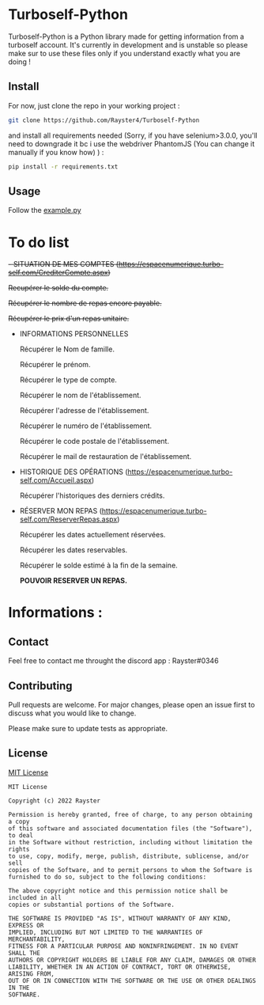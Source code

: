 # Turboself-Python

Turboself-Python is a Python library made for getting information from a turboself account.
It's currently in development and is unstable so please make sur to use these files only if you understand exactly what you are doing !

## Install

For now, just clone the repo in your working project : 

```bash
git clone https://github.com/Rayster4/Turboself-Python
```

and install all requirements needed (Sorry, if you have selenium>3.0.0, you'll need to downgrade it bc i use the webdriver PhantomJS (You can change it manually if you know how) ) :

```bash
pip install -r requirements.txt
```

## Usage

Follow the [example.py](https://github.com/Rayster4/Turboself-Python/blob/main/example.py)

# To do list

~~- SITUATION DE MES COMPTES (https://espacenumerique.turbo-self.com/CrediterCompte.aspx)~~

   ~~Recupérer le solde du compte.~~

   ~~Récupérer le nombre de repas encore payable.~~

   ~~Récupérer le prix d'un repas unitaire.~~

- INFORMATIONS PERSONNELLES

   Récupérer le Nom de famille.

   Récupérer le prénom.

   Récupérer le type de compte.

   Récupérer le nom de l'établissement.

   Récupérer l'adresse de l'établissement.

   Récupérer le numéro de l'établissement.

   Récupérer le code postale de l'établissement. 

   Récupérer le mail de restauration de l'établissement.

- HISTORIQUE DES OPÉRATIONS (https://espacenumerique.turbo-self.com/Accueil.aspx)

   Récupérer l'historiques des derniers crédits.

- RÉSERVER MON REPAS (https://espacenumerique.turbo-self.com/ReserverRepas.aspx)

   Récupérer les dates actuellement réservées.

   Récupérer les dates reservables.

   Récupérer le solde estimé à la fin de la semaine.

   **POUVOIR RESERVER UN REPAS.**

# Informations :

## Contact
Feel free to contact me throught the discord app : Rayster#0346

## Contributing
Pull requests are welcome. For major changes, please open an issue first to discuss what you would like to change.

Please make sure to update tests as appropriate.

## License
[MIT License](https://choosealicense.com/licenses/mit/)
```
MIT License

Copyright (c) 2022 Rayster

Permission is hereby granted, free of charge, to any person obtaining a copy
of this software and associated documentation files (the "Software"), to deal
in the Software without restriction, including without limitation the rights
to use, copy, modify, merge, publish, distribute, sublicense, and/or sell
copies of the Software, and to permit persons to whom the Software is
furnished to do so, subject to the following conditions:

The above copyright notice and this permission notice shall be included in all
copies or substantial portions of the Software.

THE SOFTWARE IS PROVIDED "AS IS", WITHOUT WARRANTY OF ANY KIND, EXPRESS OR
IMPLIED, INCLUDING BUT NOT LIMITED TO THE WARRANTIES OF MERCHANTABILITY,
FITNESS FOR A PARTICULAR PURPOSE AND NONINFRINGEMENT. IN NO EVENT SHALL THE
AUTHORS OR COPYRIGHT HOLDERS BE LIABLE FOR ANY CLAIM, DAMAGES OR OTHER
LIABILITY, WHETHER IN AN ACTION OF CONTRACT, TORT OR OTHERWISE, ARISING FROM,
OUT OF OR IN CONNECTION WITH THE SOFTWARE OR THE USE OR OTHER DEALINGS IN THE
SOFTWARE.
```
